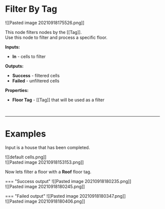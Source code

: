 # **Filter By Tag**


![[Pasted image 20210918175526.png]]

This node filters nodes by the [[Tag]].  
Use this node to filter and process a specific floor.  
	
**Inputs:**

- **In** - cells to filter

**Outputs:**

- **Success** - filtered cells
- **Failed** - unfiltered cells

**Properties:**

- **Floor Tag** - [[Tag]] that will be used as a filter

<br />

--------

# Examples
Input is a house that has been completed.  

![[default cells.png]]  
![[Pasted image 20210918153153.png]]  

Now lets filter a floor with a **Roof** floor tag.  

=== "Success output"
	![[Pasted image 20210918180235.png]]  
	![[Pasted image 20210918180245.png]]  

=== "Failed output"
	![[Pasted image 20210918180347.png]]  
	![[Pasted image 20210918180406.png]]  
